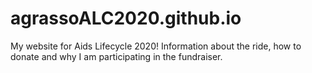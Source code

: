 # agrassoALC2020.github.io

My website for Aids Lifecycle 2020! Information about the ride, how to donate and why I am participating in the fundraiser.
